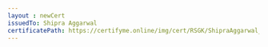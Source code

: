 ```yaml
--- 
layout : newCert 
issuedTo: Shipra Aggarwal
certificatePath: https://certifyme.online/img/cert/RSGK/ShipraAggarwal_a5274.png
--- 
```

